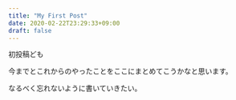```yaml
---
title: "My First Post"
date: 2020-02-22T23:29:33+09:00
draft: false
---
```


初投稿ども

今までとこれからのやったことをここにまとめてこうかなと思います。

なるべく忘れないように書いていきたい。